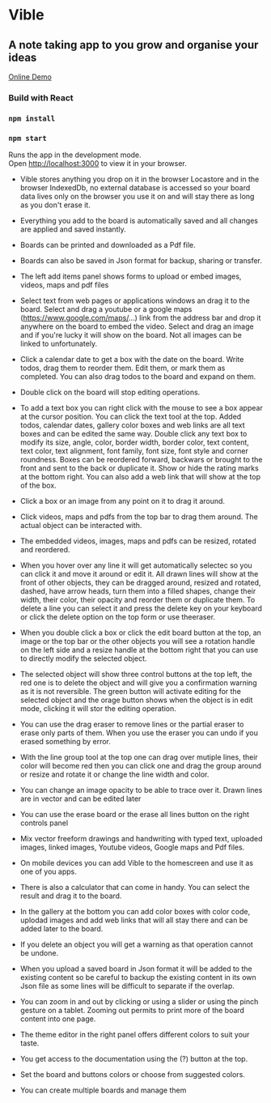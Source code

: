 # Vible

## A note taking app to you grow and organise your ideas

[Online Demo](https://vible.netlify.app)

### Build with React

### `npm install`

### `npm start`

Runs the app in the development mode.\
Open [http://localhost:3000](http://localhost:3000) to view it in your browser.

- Vible stores anything you drop on it in the browser Locastore and in the browser IndexedDb, no external database is accessed so your board data lives only on the browser you use it on and will stay there as long as you don't erase it.

- Everything you add to the board is automatically saved and all changes are applied and saved instantly.

- Boards can be printed and downloaded as a Pdf file.

- Boards can also be saved in Json format for backup, sharing or transfer.

- The left add items panel shows forms to upload or embed images, videos, maps and pdf files

- Select text from web pages or applications windows an drag it to the board.
  Select and drag a youtube or a google maps (https://www.google.com/maps/...) link from the address bar and drop it anywhere on the board to embed the video.
  Select and drag an image and if you're lucky it will show on the board. Not all images can be linked to unfortunately.

- Click a calendar date to get a box with the date on the board.
  Write todos, drag them to reorder them. Edit them, or mark them as completed.
  You can also drag todos to the board and expand on them.

- Double click on the board will stop editing operations.

- To add a text box you can right click with the mouse to see a box appear at the cursor position. You can click the text tool at the top. Added todos, calendar dates, gallery color boxes and web links are all text boxes and can be edited the same way.
  Double click any text box to modify its size, angle, color, border width, border color, text content, text color, text alignment, font family, font size, font style and corner roundness.
  Boxes can be reordered forward, backwars or brought to the front and sent to the back or duplicate it.
  Show or hide the rating marks at the bottom right.
  You can also add a web link that will show at the top of the box.

- Click a box or an image from any point on it to drag it around.
- Click videos, maps and pdfs from the top bar to drag them around. The actual object can be interacted with.

- The embedded videos, images, maps and pdfs can be resized, rotated and reordered.

- When you hover over any line it will get automatically selectec so you can click it and move it around or edit it.
  All drawn lines will show at the front of other objects, they can be dragged around, resized and rotated, dashed, have arrow heads, turn them into a filled shapes, change their width, their color, their opacity and reorder them or duplicate them.
  To delete a line you can select it and press the delete key on your keyboard or click the delete option on the top form or use theeraser.

- When you double click a box or click the edit board button at the top, an image or the top bar or the other objects you will see a rotation handle on the left side and a resize handle at the bottom right that you can use to directly modify the selected object.

- The selected object will show three control buttons at the top left, the red one is to delete the object and will give you a confirmation warning as it is not reversible. The green button will activate editing for the selected object and the orage button shows when the object is in edit mode, clicking it will stor the editing operation.

- You can use the drag eraser to remove lines or the partial eraser to erase only parts of them.
  When you use the eraser you can undo if you erased something by error.

- With the line group tool at the top one can drag over mutiple lines, their color will become red then you can click one and drag the group around or resize and rotate it or change the line width and color.

- You can change an image opacity to be able to trace over it. Drawn lines are in vector and can be edited later

- You can use the erase board or the erase all lines button on the right controls panel

- Mix vector freeform drawings and handwriting with typed text, uploaded images, linked images, Youtube videos, Google maps and Pdf files.

- On mobile devices you can add Vible to the homescreen and use it as one of you apps.

- There is also a calculator that can come in handy. You can select the result and drag it to the board.

- In the gallery at the bottom you can add color boxes with color code, uplodad images and add web links that will all stay there and can be added later to the board.

- If you delete an object you will get a warning as that operation cannot be undone.

- When you upload a saved board in Json format it will be added to the existing content so be careful to backup the existing content in its own Json file as some lines will be difficult to separate if the overlap.

- You can zoom in and out by clicking or using a slider or using the pinch gesture on a tablet. Zooming out permits to print more of the board content into one page.

- The theme editor in the right panel offers different colors to suit your taste.

- You get access to the documentation using the (?) button at the top.

- Set the board and buttons colors or choose from suggested colors.

- You can create multiple boards and manage them
